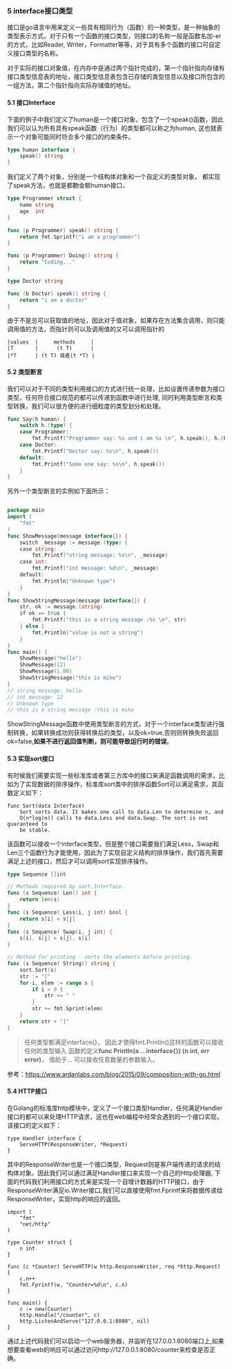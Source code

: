 ### 5 interface接口类型

接口是go语言中用来定义一些具有相同行为（函数）的一种类型，是一种抽象的类型表示方式。对于只有一个函数的接口类型，则接口的名称一般是函数名加-er的方式，比如Reader, Writer，Formatter等等，对于具有多个函数的接口可自定义接口类型的名称。

对于实际的接口对象值，在内存中是通过两个指针完成的，第一个指针指向存储有接口类型信息表的地址，接口类型信息表包含已存储的类型信息以及接口所包含的一组方法，第二个指针指向实际存储值的地址。


#### 5.1 接口Interface
下面的例子中我们定义了human是一个接口对象，包含了一个speak()函数，因此我们可以认为所有具有speak函数（行为）的类型都可以称之为human, 这也就表示一个对象可能同时符合多个接口的约束条件。


```go
type human interface {
	speak() string
}
```

我们定义了两个对象，分别是一个结构体对象和一个自定义的类型对象， 都实现了speak方法，也就是都覅金额human接口，

```go
type Programmer struct {
	name string
	age  int
}

func (p Programmer) speak() string {
	return fmt.Sprintf("i am a programmer")
}

func (p Programmer) Doing() string {
	return "Coding..."
}

type Doctor string

func (b Doctor) speak() string {
	return "i am a doctor"
}
```

由于不是总可以获取值的地址，因此对于值对象，如果存在方法集合调用，则只能调用值的方法，而指针则可以及调用值的又可以调用指针的

```
|values  |     methods 	   |
|T  	 | 		(t T) 	   |
|*T 	 | (t T) 或者(t *T) |
```


#### 5.2 类型断言

我们可以对于不同的类型利用接口的方式进行统一处理，比如设置传递参数为接口类型，任何符合接口规范的都可以传递到函数中进行处理, 同时利用类型断言和类型转换，我们可以很方便的进行细粒度的类型划分和处理。

```go
func Say(h human) {
	switch h.(type) {
	case Programmer:
		fmt.Printf("Programmer say: %s and i am %s \n", h.speak(), h.(Programmer).Doing())
	case Doctor:
		fmt.Printf("Doctor say: %s\n", h.speak())
	default:
		fmt.Printf("Some one say: %s\n", h.speak())
	}
}
```

另外一个类型断言的实例如下面所示：

```go

package main
import (
    "fmt"
)
func ShowMessage(message interface{}) {
    switch _message := message.(type) {
    case string:
        fmt.Printf("string message: %s\n", _message)
    case int:
        fmt.Printf("int message: %d\n", _message)
    default:
        fmt.Println("Unknown type")
    }
}
func ShowStringMessage(message interface{}) {
    str, ok := message.(string)
    if ok == true {
        fmt.Printf("this is a string message :%s \n", str)
    } else {
        fmt.Println("value is not a string")
    }
}
func main() {
    ShowMessage("hello")
    ShowMessage(12)
    ShowMessage(1.00)
    ShowStringMessage("this is mike")
}
// string message: hello
// int message: 12
// Unknown type
// this is a string message :this is mike

```
ShowStringMessage函数中使用类型断言的方式，对于一个interface类型进行强制转换，如果转换成功则获得转换后的类型，以及ok=true,否则则转换失败返回ok=false,**如果不进行返回值判断，则可能导致运行时的错误**。

#### 5.3 实现sort接口

有时候我们需要实现一些标准库或者第三方库中的接口来满足函数调用的需求，比如为了实现数据的排序操作，标准库sort类中的排序函数Sort可以满足需求，其函数定义如下：

```
func Sort(data Interface)
    Sort sorts data. It makes one call to data.Len to determine n, and
    O(n*log(n)) calls to data.Less and data.Swap. The sort is not guaranteed to
    be stable.

```

该函数可以接收一个interface类型，但是整个接口需要我们满足Less，Swap和Len三个函数行为才能使用，因此为了实现自定义结构的排序操作，我们首先需要满足上述的接口，然后才可以调用sort实现排序操作。

```go
type Sequence []int

// Methods required by sort.Interface.
func (s Sequence) Len() int {
    return len(s)
}
func (s Sequence) Less(i, j int) bool {
    return s[i] < s[j]
}
func (s Sequence) Swap(i, j int) {
    s[i], s[j] = s[j], s[i]
}

// Method for printing - sorts the elements before printing.
func (s Sequence) String() string {
    sort.Sort(s)
    str := "["
    for i, elem := range s {
        if i > 0 {
            str += " "
        }
        str += fmt.Sprint(elem)
    }
    return str + "]"
}
```

> 任何类型都满足interface{}， 因此才使得fmt.Println()这样的函数可以接收任何的类型输入
> 函数的定义**func Println(a ...interface{}) (n int, err error)**， 借助于... 可以接收任意数量的参数输入。

参考：https://www.ardanlabs.com/blog/2015/09/composition-with-go.html


#### 5.4 HTTP接口

在Golang的标准库http模块中，定义了一个接口类型Handler，任何满足Handler接口的都可以来处理HTTP请求，这也在web编程中经常会遇到的一个接口实现，该接口的定义如下：

```golang
type Handler interface {
    ServeHTTP(ResponseWriter, *Request)
}
```

其中的ResponseWriter也是一个接口类型，Request则是客户端传递的请求的结构体对象。因此我们可以通过满足Handler接口来实现一个自己的Http处理器, 下面的代码我们利用接口的方式来是实现一个自增计数器的HTTP接口，由于ResponseWriter满足io.Writer接口,我们可以直接使用fmt.Fprintf来将数据传递给ResponseWriter，实现http的响应的返回。


```golang
import (
	"fmt"
	"net/http"
)

type Counter struct {
	n int
}

func (c *Counter) ServeHTTP(w http.ResponseWriter, req *http.Request) {
	c.n++
	fmt.Fprintf(w, "Counter=%d\n", c.n)
}

func main() {
	c := new(Counter)
	http.Handle("/counter", c)
	http.ListenAndServe("127.0.0.1:8080", nil)
}

```
通过上述代码我们可以启动一个web服务器，并监听在127.0.0.1:8080端口上,如果想要查看web的响应可以通过访问http://127.0.0.1:8080/counter来检查是否正确。

